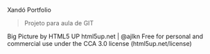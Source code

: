 Xandó Portfolio

> Projeto para aula de GIT

Big Picture by HTML5 UP
html5up.net | @ajlkn
Free for personal and commercial use under the CCA 3.0 license (html5up.net/license)
